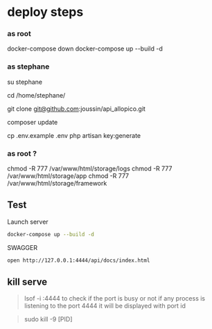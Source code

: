 
# deploy steps

### as root 

docker-compose down
docker-compose up --build -d

### as stephane

su stephane

cd /home/stephane/

git clone git@github.com:joussin/api_allopico.git

composer update

cp .env.example .env
php artisan key:generate


### as root ?


chmod -R 777 /var/www/html/storage/logs
chmod -R 777 /var/www/html/storage/app
chmod -R 777 /var/www/html/storage/framework



## Test

Launch server
``` bash
docker-compose up --build -d
```

SWAGGER
``` bash
open http://127.0.0.1:4444/api/docs/index.html
```


## kill serve

> lsof -i :4444
to check if the port is busy or not if any process is listening to the port 4444 it will be displayed with port id

> sudo  kill -9 [PID]


